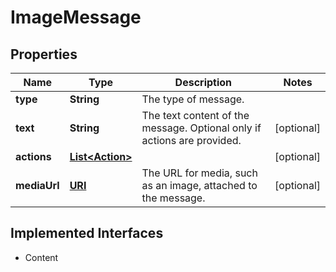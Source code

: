 

# ImageMessage

## Properties

Name | Type | Description | Notes
------------ | ------------- | ------------- | -------------
**type** | **String** | The type of message. | 
**text** | **String** | The text content of the message. Optional only if actions are provided. |  [optional]
**actions** | [**List&lt;Action&gt;**](Action.md) |  |  [optional]
**mediaUrl** | [**URI**](URI.md) | The URL for media, such as an image, attached to the message. |  [optional]


## Implemented Interfaces

* Content


